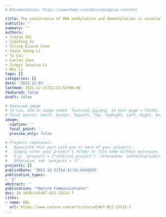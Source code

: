 ```yaml
---
# Documentation: https://wowchemy.com/docs/managing-content/

title: The concurrence of DNA methylation and demethylation is associated with transcription regulation
subtitle: ''
summary: ''
authors:
- Jiejun Shi
- Jianfeng Xu
- Yiling Elaine Chen
- Jason Sheng Li
- Ya Cui
- Lanlan Shen
- Jingyi Jessica Li
- Wei Li
tags: []
categories: []
date: '2021-12-01'
lastmod: 2021-12-31T22:11:51+08:00
featured: false
draft: false

# Featured image
# To use, add an image named `featured.jpg/png` to your page's folder.
# Focal points: Smart, Center, TopLeft, Top, TopRight, Left, Right, BottomLeft, Bottom, BottomRight.
image:
  caption: ''
  focal_point: ''
  preview_only: false

# Projects (optional).
#   Associate this post with one or more of your projects.
#   Simply enter your project's folder or file name without extension.
#   E.g. `projects = ["internal-project"]` references `content/project/deep-learning/index.md`.
#   Otherwise, set `projects = []`.
projects: []
publishDate: '2021-12-31T14:11:51.641029Z'
publication_types:
- '2'
abstract: ''
publication: '*Nature Communications*'
doi: 10.1038/s41467-021-25521-7
links:
- name: URL
  url: https://www.nature.com/articles/s41467-021-25521-7
---
```

